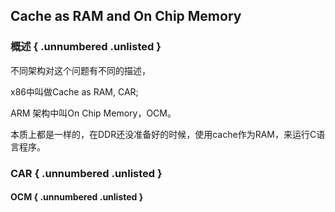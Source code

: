 ## Cache as RAM and On Chip Memory

### 概述 { .unnumbered .unlisted }

不同架构对这个问题有不同的描述，

x86中叫做Cache as RAM, CAR;

ARM 架构中叫On Chip Memory，OCM。

本质上都是一样的，在DDR还没准备好的时候，使用cache作为RAM，来运行C语言程序。

### CAR { .unnumbered .unlisted }

#### OCM { .unnumbered .unlisted }